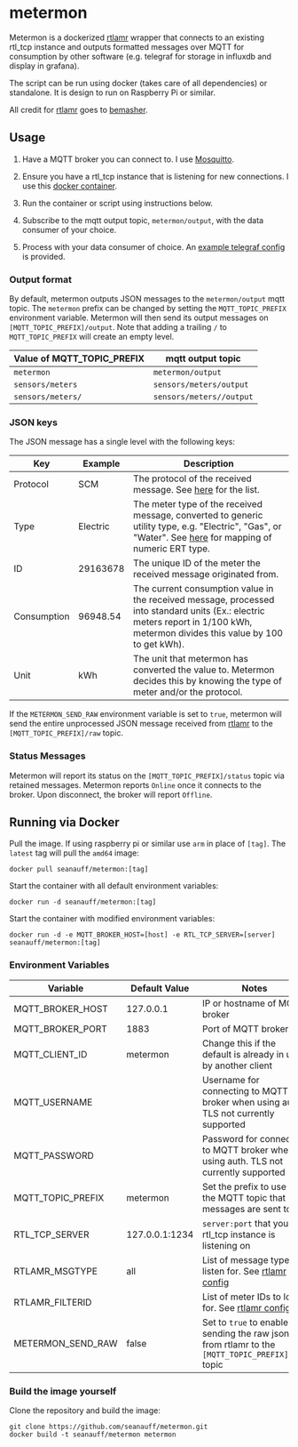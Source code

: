 # metermon

Metermon is a dockerized [rtlamr] wrapper that connects to an existing rtl_tcp instance and outputs formatted messages over MQTT for consumption by other software (e.g. telegraf for storage in influxdb and display in grafana).

The script can be run using docker (takes care of all dependencies) or standalone. It is design to run on Raspberry Pi or similar.

All credit for [rtlamr] goes to [bemasher](https://github.com/bemasher).

## Usage

1. Have a MQTT broker you can connect to. I use [Mosquitto](https://hub.docker.com/_/eclipse-mosquitto).

2. Ensure you have a rtl_tcp instance that is listening for new connections. I use this [docker container](https://github.com/radiowitness/librtlsdr-docker).

3. Run the container or script using instructions below.

4. Subscribe to the mqtt output topic, `metermon/output`, with the data consumer of your choice.

5. Process with your data consumer of choice. An [example telegraf config](/telegraf_example.conf) is provided.

### Output format

By default, metermon outputs JSON messages to the `metermon/output` mqtt topic. The `metermon` prefix can be changed by setting the `MQTT_TOPIC_PREFIX` environment variable. Metermon will then send its output messages on `[MQTT_TOPIC_PREFIX]/output`. Note that adding a trailing `/` to `MQTT_TOPIC_PREFIX` will create an empty level.

|Value of MQTT_TOPIC_PREFIX|mqtt output topic|
|--------------------------|-----------------|
|`metermon`                |`metermon/output`|
|`sensors/meters`          |`sensors/meters/output`|
|`sensors/meters/`         |`sensors/meters//output`|

### JSON keys

The JSON message has a single level with the following keys:

|Key         |Example     |Description|
|------------|------------|-----------|
|Protocol    | SCM        |The protocol of the received message. See [here](https://github.com/bemasher/rtlamr/wiki/Protocol) for the list.          |
|Type        | Electric   |The meter type of the received message, converted to generic utility type, e.g. "Electric", "Gas", or "Water". See [here](https://github.com/bemasher/rtlamr/blob/master/meters.md) for mapping of numeric ERT type.           |
|ID          |29163678    |The unique ID of the meter the received message originated from.           |
|Consumption |96948.54    |The current consumption value in the received message, processed into standard units (Ex.: electric meters report in 1/100 kWh, metermon divides this value by 100 to get kWh).            |
|Unit        | kWh        |The unit that metermon has converted the value to. Metermon decides this by knowing the type of meter and/or the protocol.           |

If the `METERMON_SEND_RAW` environment variable is set to `true`, metermon will send the entire unprocessed JSON message received from [rtlamr] to the `[MQTT_TOPIC_PREFIX]/raw` topic.

### Status Messages

Metermon will report its status on the `[MQTT_TOPIC_PREFIX]/status` topic via retained messages. Metermon reports `Online` once it connects to the broker. Upon disconnect, the broker will report `Offline`.

## Running via Docker

Pull the image. If using raspberry pi or similar use `arm` in place of `[tag]`. The `latest` tag will pull the `amd64` image:

```shell
docker pull seanauff/metermon:[tag]
```

Start the container with all default environment variables:

```shell
docker run -d seanauff/metermon:[tag]
```

Start the container with modified environment variables:

```shell
docker run -d -e MQTT_BROKER_HOST=[host] -e RTL_TCP_SERVER=[server] seanauff/metermon:[tag]
```

### Environment Variables

| Variable          | Default Value | Notes |
|-------------------|---------------|-------|
| MQTT_BROKER_HOST  |  127.0.0.1    |IP or hostname of MQTT broker       |
| MQTT_BROKER_PORT  |  1883         |Port of MQTT broker       |
| MQTT_CLIENT_ID    |  metermon   |Change this if the default is already in use by another client       |
| MQTT_USERNAME     |               |Username for connecting to MQTT broker when using auth. TLS not currently supported       |
| MQTT_PASSWORD     |               |Password for connecting to MQTT broker when using auth. TLS not currently supported       |
| MQTT_TOPIC_PREFIX | metermon    |Set the prefix to use for the MQTT topic that messages are sent to       |
| RTL_TCP_SERVER    |127.0.0.1:1234 |`server:port` that your rtl_tcp instance is listening on |
| RTLAMR_MSGTYPE    |all|List of message types to listen for. See [rtlamr config](https://github.com/bemasher/rtlamr/wiki/Configuration)|
| RTLAMR_FILTERID   |               |List of meter IDs to look for. See [rtlamr config](https://github.com/bemasher/rtlamr/wiki/Configuration)       |
| METERMON_SEND_RAW | false         |Set to `true` to enable sending the raw json from rtlamr to the `[MQTT_TOPIC_PREFIX]/raw` topic      |

### Build the image yourself

Clone the repository and build the image:

```shell
git clone https://github.com/seanauff/metermon.git
docker build -t seanauff/metermon metermon
```

[rtlamr]: https://github.com/bemasher/rtlamr
